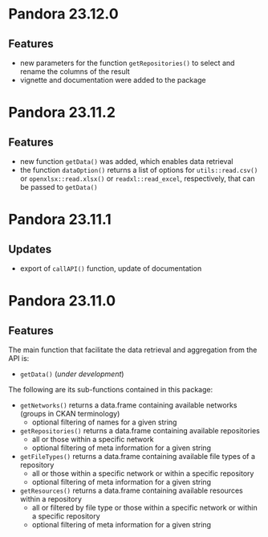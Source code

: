 # Pandora 23.12.0

## Features
- new parameters for the function `getRepositories()` to select and rename the columns of the result
- vignette and documentation were added to the package

# Pandora 23.11.2

## Features
- new function `getData()` was added, which enables data retrieval
- the function `dataOption()` returns a list of options for `utils::read.csv()` or 
  `openxlsx::read.xlsx()` or `readxl::read_excel`, respectively, that can be passed to `getData()`

# Pandora 23.11.1

## Updates
- export of `callAPI()` function, update of documentation

# Pandora 23.11.0

## Features
The main function that facilitate the data retrieval and aggregation from the API is:

 - `getData()` (_under development_)

The following are its sub-functions contained in this package: 

  - `getNetworks()` returns a data.frame containing available networks (groups in CKAN terminology)
    - optional filtering of names for a given string
  - `getRepositories()` returns a data.frame containing available repositories 
    - all or those within a specific network
    - optional filtering of meta information for a given string
  - `getFileTypes()` returns a data.frame containing available file types of a repository
    - all or those within a specific network or within a specific repository
    - optional filtering of meta information for a given string
  - `getResources()` returns a data.frame containing available resources within a repository
    - all or filtered by file type or those within a specific network or within a specific repository
    - optional filtering of meta information for a given string
